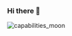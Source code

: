 ### Hi there 👋
![capabilities_moon](https://user-images.githubusercontent.com/70452537/114315199-b5a3ad80-9af5-11eb-87a1-a169377409e4.gif)
